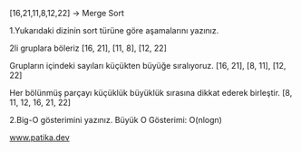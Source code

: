 [16,21,11,8,12,22] -> Merge Sort

1.Yukarıdaki dizinin sort türüne göre aşamalarını yazınız.

2li gruplara böleriz
[16, 21], [11, 8], [12, 22]

Grupların içindeki sayıları küçükten büyüğe sıralıyoruz.
[16, 21], [8, 11], [12, 22]

Her bölünmüş parçayı küçüklük büyüklük sırasına dikkat ederek birleştir.
[8, 11, 12, 16, 21, 22]


2.Big-O gösterimini yazınız.
Büyük O Gösterimi: O(nlogn)

www.patika.dev
